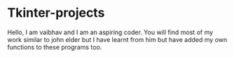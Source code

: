 # Tkinter-projects
Hello, I am vaibhav and I am an aspiring coder. You will find most of my work similar to john elder but I have learnt from him but have added my own functions to these programs too.
